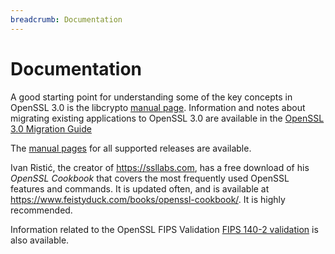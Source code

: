 ```yaml
---
breadcrumb: Documentation
---
```

# Documentation

A good starting point for understanding some of the key concepts in
OpenSSL 3.0 is the libcrypto
[manual page](https://www.openssl.org/docs/man3.0/man7/crypto.html).
Information and notes about migrating existing applications to OpenSSL
3.0 are available in the
[OpenSSL 3.0 Migration Guide](https://www.openssl.org/docs/man3.0/man7/migration_guide.html)

The [manual pages](manpages.html) for all supported releases are
available.

Ivan Ristić, the creator of <https://ssllabs.com>, has a free download
of his *OpenSSL Cookbook* that covers the most frequently used OpenSSL
features and commands. It is updated often, and is available at
<https://www.feistyduck.com/books/openssl-cookbook/>. It is highly
recommended.

Information related to the OpenSSL FIPS Validation
[FIPS 140-2 validation](fips.html) is also available.
